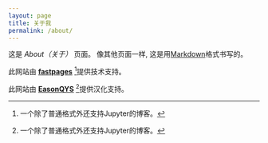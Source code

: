 ```yaml
---
layout: page
title: 关于我
permalink: /about/
---
```


这是 *About（关于）* 页面。 像其他页面一样, 这是用[Markdown](https://guides.github.com/features/mastering-markdown/)格式书写的。

此网站由 **[fastpages](https://github.com/fastai/fastpages)** [^1]提供技术支持。

此网站由 **[EasonQYS](https://github.com/EasonQYS/fastpagesJupyter)** [^1]提供汉化支持。

[^1]:一个除了普通格式外还支持Jupyter的博客。

[^2]:第一个中文汉化版本。
